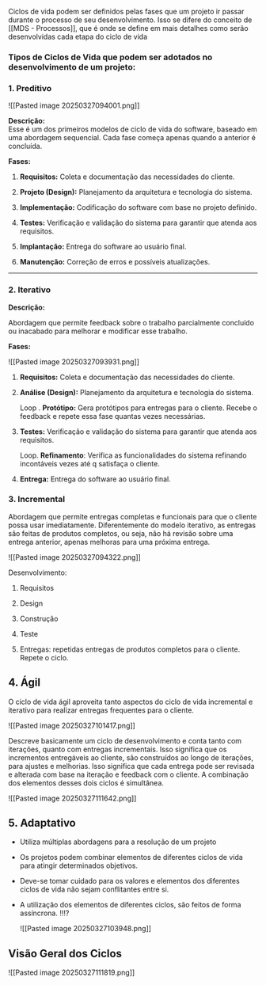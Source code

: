 Ciclos de vida podem ser definidos pelas fases que um projeto ir passar durante o processo de seu desenvolvimento.  Isso se difere do conceito de [[MDS - Processos]], que é onde se define em mais detalhes como serão desenvolvidas cada etapa do ciclo de vida

### Tipos de Ciclos de Vida que podem ser adotados no desenvolvimento de um projeto:
### 1.  Preditivo

![[Pasted image 20250327094001.png]]

**Descrição:**  
Esse é um dos primeiros modelos de ciclo de vida do software, baseado em uma abordagem sequencial. Cada fase começa apenas quando a anterior é concluída.

**Fases:**

1. **Requisitos:** Coleta e documentação das necessidades do cliente.
    
2. **Projeto (Design):** Planejamento da arquitetura e tecnologia do sistema.
    
3. **Implementação:** Codificação do software com base no projeto definido.
    
4. **Testes:** Verificação e validação do sistema para garantir que atenda aos requisitos.
    
5. **Implantação:** Entrega do software ao usuário final.
    
6. **Manutenção:** Correção de erros e possíveis atualizações.
    
---

### 2.  Iterativo

**Descrição:**  

Abordagem que permite feedback sobre o trabalho parcialmente concluído ou inacabado para melhorar e modificar esse trabalho.

**Fases:**

![[Pasted image 20250327093931.png]]

1. **Requisitos:** Coleta e documentação das necessidades do cliente.
    
2. **Análise (Design):** Planejamento da arquitetura e tecnologia do sistema.
	
	Loop . **Protótipo:** Gera protótipos para entregas para o cliente. Recebe o feedback e repete essa fase quantas vezes necessárias.
    
3. **Testes:** Verificação e validação do sistema para garantir que atenda aos requisitos.
	 
	 Loop. **Refinamento**: Verifica as funcionalidades do sistema refinando incontáveis vezes até q satisfaça o cliente.
	 
4. **Entrega:** Entrega do software ao usuário final.

### 3. Incremental 

Abordagem que permite entregas completas e funcionais para que o cliente possa usar imediatamente. Diferentemente do modelo iterativo, as entregas são feitas de produtos completos, ou seja, não há revisão sobre uma entrega anterior, apenas melhoras para uma próxima entrega.

![[Pasted image 20250327094322.png]]

Desenvolvimento:

1.  Requisitos
	
2. Design 
	
3. Construção
	
4. Teste
	
5. Entregas: repetidas entregas de produtos completos para o cliente. Repete o ciclo.

## 4. Ágil 

O ciclo de vida ágil aproveita tanto aspectos do ciclo de vida incremental e iterativo para realizar entregas frequentes para o cliente.

![[Pasted image 20250327101417.png]]

Descreve basicamente um ciclo de desenvolvimento e conta tanto com iterações, quanto com entregas incrementais. Isso significa que os incrementos entregáveis ao cliente, são construídos ao longo de iterações, para ajustes e melhorias. Isso significa que cada entrega pode ser revisada e alterada com base na iteração e feedback com o cliente. A combinação dos elementos desses dois ciclos é simultânea.

![[Pasted image 20250327111642.png]]
## 5.  Adaptativo

- Utiliza múltiplas abordagens para a resolução de um projeto 

- Os projetos podem combinar elementos de diferentes ciclos de vida para atingir determinados objetivos.

- Deve-se tomar cuidado para os valores e elementos dos diferentes ciclos de vida não sejam conflitantes entre si.

- A utilização dos elementos de diferentes ciclos, são feitos de forma assíncrona. !!!?

  ![[Pasted image 20250327103948.png]]

## Visão Geral dos Ciclos
![[Pasted image 20250327111819.png]]